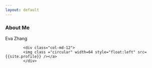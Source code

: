 ```yaml
---
layout: default
---
```


### About Me 

Eva Zhang 

            <div class="col-md-12">
            <img class ="circular" width=64 style="float:left" src= {{site.profile}} /></a>
            </div>